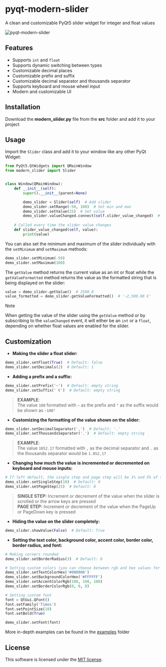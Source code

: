 # pyqt-modern-slider
A clean and customizable PyQt5 slider widget for integer and float values

![pyqt-modern-slider](https://github.com/niklashenning/pyqt-modern-slider/assets/58544929/b741e06c-1efa-44c8-8c7e-e35ca1c0f348)

## Features
* Supports `int` and `float`
* Supports dynamic switching between types
* Customizable decimal places
* Customizable prefix and suffix
* Customizable decimal separator and thousands separator
* Supports keyboard and mouse wheel input
* Modern and customizable UI

## Installation
Download the **modern_slider.py** file from the **src** folder and add it to your project

## Usage
Import the `Slider` class and add it to your window like any other PyQt Widget:
```python
from PyQt5.QtWidgets import QMainWindow
from modern_slider import Slider


class Window(QMainWindow):
    def __init__(self):
        super().__init__(parent=None)

        demo_slider = Slider(self)  # Add slider
        demo_slider.setRange(-50, 100)  # Set min and max
        demo_slider.setValue(25)  # Set value
        demo_slider.valueChanged.connect(self.slider_value_changed)  # Connect change event
    
    # Called every time the slider value changes
    def slider_value_changed(self, value):
        print(value)
```

You can also set the minimum and maximum of the slider individually with the `setMinimum` and `setMaximum` methods:
```python
demo_slider.setMinimum(-50)
demo_slider.setMaximum(100)
```

The `getValue` method returns the current value as an int or float while the `getValueFormatted` method returns the value as the formatted string that is being displayed on the slider:
```python
value = demo_slider.getValue()  # 2500.0
value_formatted = demo_slider.getValueFormatted()  # '~2,500.00 €'
```

> [!NOTE]
> When getting the value of the slider using the `getValue` method or by subscribing to the `valueChanged` event, it will either be an `int` or a `float`, depending on whether float values are enabled for the slider.

## Customization

* **Making the slider a float slider:**
```python
demo_slider.setFloat(True)  # Default: false
demo_slider.setDecimals(2)  # Default: 1
```

* **Adding a prefix and a suffix:**
```python
demo_slider.setPrefix('~')  # Default: empty string
demo_slider.setSuffix(' €')  # Default: empty string
```

> **EXAMPLE**: <br>The value `100` formatted with `~` as the prefix and `°` as the suffix would be shown as `~100°`


* **Customizing the formatting of the value shown on the slider:**
```python
demo_slider.setDecimalSeparator(',')  # Default: '.'
demo_slider.setThousandsSeparator('.')  # Default: empty string
```
> **EXAMPLE**: <br>The value `1052.17` formatted with `,` as the decimal separator and `.` as the thousands separator would be `1.052,17`

* **Changing how much the value is incremented or decremented on keyboard and mouse inputs:**
```python
# If left default, the single step and page step will be 1% and 5% of the slider's value range
demo_slider.setSingleStep(10)  # Default: 0
demo_slider.setPageStep(25)  # Default: 0
```

> **SINGLE STEP:** Increment or decrement of the value when the slider is scrolled or the arrow keys are pressed<br>
> **PAGE STEP:** Increment or decrement of the value when the PageUp or PageDown key is pressed

* **Hiding the value on the slider completely:**
```python
demo_slider.showValue(False)  # Default: True
```

* **Setting the text color, background color, accent color, border color, border radius, and font:**
```python
# Making corners rounded
demo_slider.setBorderRadius(3)  # Default: 0

# Setting custom colors (you can choose between rgb and hex values for each color)
demo_slider.setTextColorHex('#000000')
demo_slider.setBackgroundColorHex('#FFFFFF')
demo_slider.setAccentColorRgb(100, 100, 100)
demo_slider.setBorderColorRgb(0, 0, 0)

# Setting custom font
font = QtGui.QFont()
font.setFamily('Times')
font.setPointSize(10)
font.setBold(True)

demo_slider.setFont(font)
```

More in-depth examples can be found in the [examples](examples) folder

## License
This software is licensed under the [MIT license](LICENSE).
